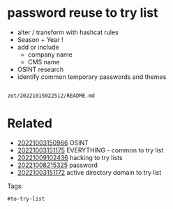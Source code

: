 # password reuse to try list

- alter / transform with hashcat rules
- Season + Year !
- add or include
  - company name
  - CMS name
- OSINT research
- identify common temporary passwords and themes

```
```

` zet/20221015022512/README.md `

# Related

- [20221003150966](/zet/20221003150966/README.md) OSINT
- [20221003151175](/zet/20221003151175/README.md) EVERYTHING - common to try list
- [20221009102436](/zet/20221009102436/README.md) hacking to try lists
- [20221008215325](/zet/20221008215325/README.md) password
- [20221003151172](/zet/20221003151172/README.md) active directory domain to try list

Tags:

    #to-try-list
